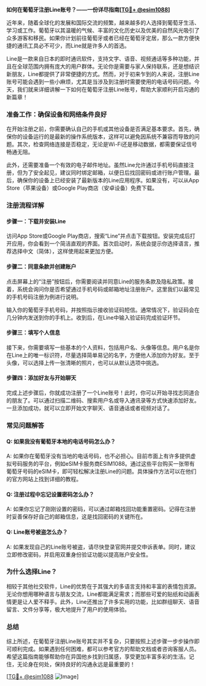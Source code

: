 **如何在葡萄牙注册Line账号？——一份详尽指南[[TG💪+ @esim1088](https://t.me/s/esim1088)]**

近年来，随着全球化的发展和国际交流的频繁，越来越多的人选择到葡萄牙生活、学习或工作。葡萄牙以其温暖的气候、丰富的文化历史以及优美的自然风光吸引了众多游客和移民。如果你计划前往葡萄牙或者已经在葡萄牙定居，那么一款方便快捷的通讯工具必不可少，而Line就是许多人的首选。

Line是一款来自日本的即时通讯软件，支持文字、语音、视频通话等多种功能，并且在全球范围内拥有庞大的用户群体。无论你是需要与家人保持联系，还是想结识新朋友，Line都提供了非常便捷的方式。然而，对于初来乍到的人来说，注册Line账号可能会遇到一些小麻烦，尤其是当涉及到注册时需要使用的电话号码问题。今天，我们就来详细讲解一下如何在葡萄牙注册Line账号，帮助大家顺利开启沟通的新篇章！

### **准备工作：确保设备和网络条件良好**

在开始注册之前，你需要确认自己的手机或其他设备是否满足基本要求。首先，确保你的设备运行的是最新的操作系统版本，这样可以避免因系统不兼容而导致的问题。其次，检查网络连接是否稳定，无论是Wi-Fi还是移动数据，都需要保证信号畅通无阻。

此外，还需要准备一个有效的电子邮件地址。虽然Line允许通过手机号码直接注册，但为了安全起见，建议同时绑定邮箱，以便日后找回密码或进行账户管理。最后，确保你的设备上已经安装了最新版本的Line应用程序。如果没有，可以从App Store（苹果设备）或Google Play商店（安卓设备）免费下载。

### **注册流程详解**

#### **步骤一：下载并安装Line**
访问App Store或Google Play商店，搜索“Line”并点击下载按钮。安装完成后打开应用，你会看到一个简洁直观的界面。首次启动时，系统会提示你选择语言，推荐选择中文（简体），这样使用起来更加方便。

#### **步骤二：同意条款并创建账户**
点击屏幕上的“注册”按钮后，你需要阅读并同意Line的服务条款及隐私政策。接着，系统会询问你是否希望通过手机号码或邮箱地址注册账户。这里我们以最常见的手机号码注册为例进行说明。

输入你的葡萄牙手机号码，并按照指示接收验证码短信。通常情况下，验证码会在几分钟内发送到你的手机上。收到后，在Line中输入验证码完成验证环节。

#### **步骤三：填写个人信息**
接下来，你需要填写一些基本的个人资料，包括用户名、头像等信息。用户名是你在Line上的唯一标识符，尽量选择简单易记的名字，方便他人添加你为好友。至于头像，可以选择上传一张清晰的照片，也可以从默认选项中挑选。

#### **步骤四：添加好友与开始聊天**
完成上述步骤后，你就成功注册了一个Line账号！此时，你可以开始寻找志同道合的朋友了。可以通过扫描二维码、搜索用户名或导入通讯录等方式快速添加好友。一旦添加成功，就可以立即开始文字聊天、语音通话或者视频对话了。

### **常见问题解答**

#### **Q: 如果我没有葡萄牙本地的电话号码怎么办？**
A: 如果你在葡萄牙没有当地的电话号码，也不必担心。目前市面上有许多提供虚拟号码服务的平台，例如eSIM卡服务商ESIM1088。通过这些平台购买一张带有葡萄牙号码的eSIM卡，即可轻松解决注册Line的问题。具体操作方法可以在他们的官方网站上找到详细的教程。

#### **Q: 注册过程中忘记设置密码怎么办？**
A: 如果你忘记了刚刚设置的密码，可以通过邮箱找回功能重置密码。记得在注册时妥善保存好自己的邮箱信息，这是找回密码的关键所在。

#### **Q: Line账号被盗怎么办？**
A: 如果发现自己的Line账号被盗，请尽快登录官网并提交申诉表单。同时，建议立即修改密码，并启用双重身份验证功能以提高账户安全性。

### **为什么选择Line？**

相较于其他社交软件，Line的优势在于其强大的多语言支持和丰富的表情包资源。无论你想用哪种语言与朋友交流，Line都能满足需求；而那些可爱的贴纸和动画表情更是让人爱不释手。此外，Line还推出了许多实用的功能，比如群组聊天、语音留言、文件分享等，极大地提升了用户的使用体验。

### **总结**

综上所述，在葡萄牙注册Line账号其实并不复杂，只要按照上述步骤一步步操作即可顺利完成。如果遇到任何困难，都可以参考官方的帮助文档或者咨询客服人员。希望这篇指南能够帮助你在异国他乡找到归属感，享受更加丰富多彩的生活。记住，无论身在何处，保持良好的沟通永远是最重要的！

[[TG💪+ @esim1088](https://t.me/s/esim1088) ![Image](https://i.postimg.cc/4NQfJmqS/Snipaste-2025-05-13-00-14-12.png)]